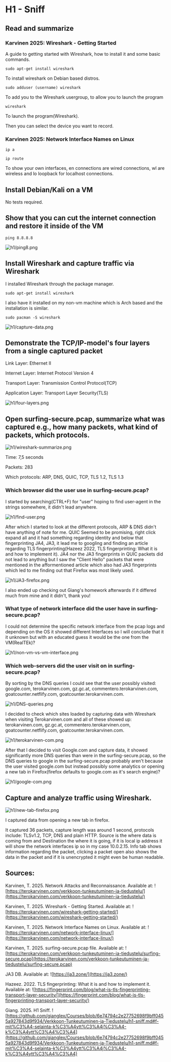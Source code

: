# H1 - Sniff

## Read and summarize

### Karvinen 2025: Wireshark - Getting Started

A guide to getting started with Wireshark, how to install it and some basic commands.

	sudo apt-get install wireshark

To install wireshark on Debian based distros.

	sudo adduser (username) wireshark

To add you to the Wireshark usergroup, to allow you to launch the program

	wireshark

To launch the program(Wireshark).

Then you can select the device you want to record.

### Karvinen 2025: Network Interface Names on Linux

	ip a

	ip route

To show your own interfaces, en connections are wired connections, wl are wireless and lo loopback for localhost connections.

## Install Debian/Kali on a VM

No tests required.

## Show that you can cut the internet connection and restore it inside of the VM

	ping 8.8.8.8

![h1/ping8.png](h1/ping8.png)

## Install Wireshark and capture traffic via Wireshark

I installed Wireshark through the package manager.

	sudo apt-get install wireshark

I also have it installed on my non-vm machine which is Arch based and the installation is similar.

	sudo pacman -S wireshark

![h1/capture-data.png](h1/capture-data.png)

## Demonstrate the TCP/IP-model's four layers from a single captured packet

Link Layer: Ethernet II

Internet Layer: Internet Protocol Version 4

Transport Layer: Transmission Control Protocol(TCP)

Application Layer: Transport Layer Security(TLS)

![h1/four-layers.png](h1/four-layers.png)

## Open surfing-secure.pcap, summarize what was captured e.g., how many packets, what kind of packets, which protocols.

![h1/wireshark-summarize.png](h1/wireshark-summarize.png)

Time: 7,5 seconds

Packets: 283

Which protocols: ARP, DNS, QUIC, TCP, TLS 1.2, TLS 1.3

### Which browser did the user use in surfing-secure.pcap?

I started by searching(CTRL+F) for "user" hoping to find user-agent in the strings somewhere, it didn't lead anywhere.

![h1/find-user.png](h1/find-user.png)

After which I started to look at the different protocols, ARP & DNS didn't have anything of note for me. QUIC Seemed to be promising, right click expand all and it had something regarding identity and below that fingerprinting JA4, JA3, it lead me to googling and finding an article regarding TLS fingerprinting(Hazeez 2022, TLS fingerprinting: What it is and how to implement it). JA4 nor the JA3 fingerprints in QUIC packets did not lead to anything but I saw the "Client Hello" packets that were mentioned in the afformentioned article which also had JA3 fingerprints which led to me finding out that Firefox was most likely used.

![h1/JA3-firefox.png](h1/JA3-firefox.png)

I also ended up checking out Giang's homework afterwards if it differed much from mine and it didn't, thank you! 

### What type of network interface did the user have in surfing-secure.pcap?

I could not determine the specific network interface from the pcap logs and depending on the OS it showed different Interfaces so I will conclude that it it unknown but with an educated guess it would be the one from the VM(RealTEk)?

![h1/non-vm-vs-vm-interface.png](h1/non-vm-vs-vm-interface.png)

### Which web-servers did the user visit on in surfing-secure.pcap?

By sorting by the DNS queries I could see that the user possibly visited: google.com, terokarvinen.com, gz.gc.at, commentero.terokarvinen.com, goatcounter.netflify.com,  goatcounter.terokarvinen.com.

![h1/DNS-queries.png](h1/DNS-queries.png)

I decided to check which sites loaded by capturing data with Wireshark when visiting Terokarvinen.com and all of these showed up: terokarvinen.com, gz.gc.at, commentero.terokarvinen.com, goatcounter.netflify.com,  goatcounter.terokarvinen.com.

![h1/terokarvinen-com.png](h1/terokarvinen-com.png)

After that I decided to visit Google.com and capture data, it showed significantly more DNS queries than were in the surfing-secure.pcap, so the DNS queries to google in the surfing-secure.pcap probably aren't because the user visited google.com but instead possibly some analytics or opening a new tab in Firefox(firefox defaults to google.com as it's search engine)?

![h1/google-com.png](h1/google-com.png)
 
## Capture and analyze traffic using Wireshark.

![h1/new-tab-firefox.png](h1/new-tab-firefox.png)

I captured data from opening a new tab in firefox.

It captured 36 packets, capture length was around 1 second, protocols include: TLSv1.2, TCP, DNS and plain HTTP. Source is the where data is coming from and Destination the where it is going, if it is local ip address it will show the network interfaces ip so in my case 10.0.2.15. Info tab shows information regarding the packet, clicking a packet open also shows the data in the packet and if it is unencrypted it might even be human readable.

## Sources:

Karvinen, T. 2025. Network Attacks and Reconnaissance. Available at: ![https://terokarvinen.com/verkkoon-tunkeutuminen-ja-tiedustelu/](https://terokarvinen.com/verkkoon-tunkeutuminen-ja-tiedustelu/)

Karvinen, T. 2025. Wireshark - Getting Started. Available at: ![https://terokarvinen.com/wireshark-getting-started/](https://terokarvinen.com/wireshark-getting-started/)

Karvinen, T. 2025. Network Interface Names on Linux. Available at: ![https://terokarvinen.com/network-interface-linux/](https://terokarvinen.com/network-interface-linux/)

Karvinen, T. 2025. surfing-secure.pcap file. Available at: ![https://terokarvinen.com/verkkoon-tunkeutuminen-ja-tiedustelu/surfing-secure.pcap](https://terokarvinen.com/verkkoon-tunkeutuminen-ja-tiedustelu/surfing-secure.pcap)

JA3 DB. Available at: ![https://ja3.zone/](https://ja3.zone/)

Hazeez. 2022. TLS fingerprinting: What it is and how to implement it. Available at: ![https://fingerprint.com/blog/what-is-tls-fingerprinting-transport-layer-security/](https://fingerprint.com/blog/what-is-tls-fingerprinting-transport-layer-security/)

Giang. 2025. H1 Sniff. ![https://github.com/gianglex/Courses/blob/6e74794c2e27752698f9bff0455a927843d9f934/Verkkoon-Tunkeutuminen-ja-Tiedustelu/h1-sniff.md#f-mit%C3%A4-selainta-k%C3%A4ytt%C3%A4j%C3%A4-k%C3%A4ytt%C3%A4%C3%A4](https://github.com/gianglex/Courses/blob/6e74794c2e27752698f9bff0455a927843d9f934/Verkkoon-Tunkeutuminen-ja-Tiedustelu/h1-sniff.md#f-mit%C3%A4-selainta-k%C3%A4ytt%C3%A4j%C3%A4-k%C3%A4ytt%C3%A4%C3%A4)

